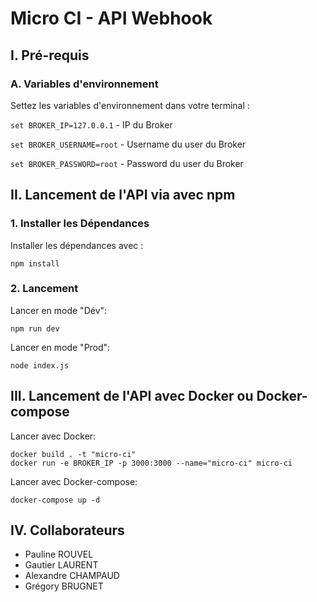 # Micro CI - API Webhook

## I. Pré-requis

### A. Variables d'environnement

Settez les variables d'environnement dans votre terminal :

`set BROKER_IP=127.0.0.1` - IP du Broker

`set BROKER_USERNAME=root` - Username du user du Broker

`set BROKER_PASSWORD=root` - Password du user du Broker


## II. Lancement de l'API via avec npm

### 1. Installer les Dépendances

Installer les dépendances avec :

`npm install`

### 2. Lancement

Lancer en mode "Dév":

```
npm run dev
```

Lancer en mode "Prod":

```
node index.js
```

## III. Lancement de l'API avec Docker ou Docker-compose

Lancer avec Docker:

```
docker build . -t "micro-ci"
docker run -e BROKER_IP -p 3000:3000 --name="micro-ci" micro-ci
```

Lancer avec Docker-compose:

```
docker-compose up -d
```

## IV. Collaborateurs

- Pauline ROUVEL
- Gautier LAURENT
- Alexandre CHAMPAUD
- Grégory BRUGNET
